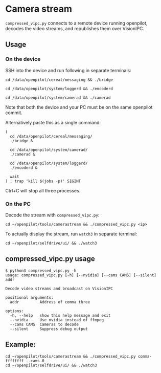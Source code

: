 # Camera stream

`compressed_vipc.py` connects to a remote device running openpilot, decodes the video streams, and republishes them over VisionIPC.

## Usage

### On the device
SSH into the device and run following in separate terminals:

`cd /data/openpilot/cereal/messaging && ./bridge`

`cd /data/openpilot/system/loggerd && ./encoderd`

`cd /data/openpilot/system/camerad && ./camerad`

Note that both the device and your PC must be on the same openpilot commit.

Alternatively paste this as a single command:
```
(
  cd /data/openpilot/cereal/messaging/
  ./bridge &

  cd /data/openpilot/system/camerad/
  ./camerad &

  cd /data/openpilot/system/loggerd/
  ./encoderd &

  wait
) ; trap 'kill $(jobs -p)' SIGINT
```
Ctrl+C will stop all three processes.

### On the PC
Decode the stream with `compressed_vipc.py`:

```cd ~/openpilot/tools/camerastream && ./compressed_vipc.py <ip>```

To actually display the stream, run `watch3` in separate terminal:

```cd ~/openpilot/selfdrive/ui/ && ./watch3```

## compressed_vipc.py usage
```
$ python3 compressed_vipc.py -h
usage: compressed_vipc.py [-h] [--nvidia] [--cams CAMS] [--silent] addr

Decode video streams and broadcast on VisionIPC

positional arguments:
  addr         Address of comma three

options:
  -h, --help   show this help message and exit
  --nvidia     Use nvidia instead of ffmpeg
  --cams CAMS  Cameras to decode
  --silent     Suppress debug output
```


## Example:
```
cd ~/openpilot/tools/camerastream && ./compressed_vipc.py comma-ffffffff --cams 0
cd ~/openpilot/selfdrive/ui/ && ./watch3
```
